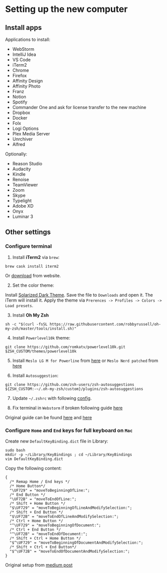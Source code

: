 # Setting up the new computer

## Install apps

Applications to install:
- WebStorm
- IntelliJ Idea
- VS Code
- iTerm2
- Chrome
- Firefox
- Affinity Design
- Affinity Photo
- Franz
- Notion
- Spotify
- Commander One and ask for license transfer to the new machine
- Dropbox
- Docker
- Folx
- Logi Options
- Plex Media Server
- Unrchiver
- Alfred

Optionally:
- Reason Studio
- Audacity
- Kindle
- Renoise
- TeamViewer
- Zoom
- Skype
- Typelight
- Adobe XD
- Onyx
- Luminar 3

## Other settings

### Configure terminal

1. Install **iTerm2** via `brew`:
```
brew cask install iterm2
```
Or [download](https://www.iterm2.com/downloads.html) from website.

2. Set the color theme:

Install [Solarized Dark Theme](https://raw.githubusercontent.com/mbadolato/iTerm2-Color-Schemes/master/schemes/Solarized%20Dark%20-%20Patched.itermcolors). Save the file to `Downloads` and open it. The iTerm will install it. Apply the theme via `Prerences -> Profiles -> Colors -> Load presets`.

3. Install **Oh My Zsh**

```
sh -c "$(curl -fsSL https://raw.githubusercontent.com/robbyrussell/oh-my-zsh/master/tools/install.sh)"
```

4. Install `Powerlevel10k` theme:
```
git clone https://github.com/romkatv/powerlevel10k.git $ZSH_CUSTOM/themes/powerlevel10k
```

5. Install `Meslo LG M for Powerline` from [here](https://github.com/powerline/fonts/blob/master/Meslo%20Slashed/Meslo%20LG%20M%20Regular%20for%20Powerline.ttf) or `Meslo Nerd patched` from [here](https://github.com/romkatv/powerlevel10k#meslo-nerd-font-patched-for-powerlevel10k)

6. Install `Autosuggestion`:
```
git clone https://github.com/zsh-users/zsh-autosuggestions ${ZSH_CUSTOM:-~/.oh-my-zsh/custom}/plugins/zsh-autosuggestions
```

7. Update `~/.zshrc` with following [config](.zshrc).

8. Fix terminal in `Webstorm` if broken following guide [here](https://giorgosgaganis.com/2016/11/25/making-powerline-fonts-work-inside-intellij-idea-terminal/)

Original guide can be found [here](https://gist.github.com/kevin-smets/8568070) and [here](https://github.com/romkatv/powerlevel10k#meslo-nerd-font-patched-for-powerlevel10k)

### Configure `Home` and `End` keys for full keyboard on `Mac`

Create new `DefaultKeyBinding.dict` file in Library:
```
sudo bash 
mkdir -p ~/Library/KeyBindings ; cd ~/Library/KeyBindings
vim DefaultKeyBinding.dict
```

Copy the following content:
```
{
  /* Remap Home / End keys */
  /* Home Button*/
  "\UF729" = "moveToBeginningOfLine:"; 
  /* End Button */
  "\UF72B" = "moveToEndOfLine:"; 
  /* Shift + Home Button */
  "$\UF729" = "moveToBeginningOfLineAndModifySelection:"; 
  /* Shift + End Button */
  "$\UF72B" = "moveToEndOfLineAndModifySelection:"; 
  /* Ctrl + Home Button */
  "^\UF729" = "moveToBeginningOfDocument:"; 
  /* Ctrl + End Button */
  "^\UF72B" = "moveToEndOfDocument:"; 
  /* Shift + Ctrl + Home Button */
  "$^\UF729" = "moveToBeginningOfDocumentAndModifySelection:";
  /* Shift + Ctrl + End Button*/
  "$^\UF72B" = "moveToEndOfDocumentAndModifySelection:"; 
}
```

Original setup from [medium post](https://medium.com/@elhayefrat/how-to-fix-the-home-and-end-buttons-for-an-external-keyboard-in-mac-4da773a0d3a2)
